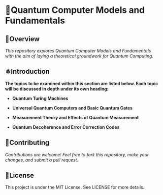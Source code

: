 # 🚀Quantum Computer Models and Fundamentals

##  🌠Overview
*This repository explores  Quantum Computer Models and Fundamentals with the aim of laying a theoretical groundwork for Quantum Computing.*

## ⚛️Introduction
**The topics to be examined within this section are listed below. Each topic will be discussed in depth under its own heading:**

* **Quantum Turing Machines**
  
* **Universal Quantum Computers and Basic Quantum Gates**
  
* **Measurement Theory and Effects of Quantum Measurement**
  
* **Quantum Decoherence and Error Correction Codes**


## 🤝Contributing
*Contributions are welcome! Feel free to fork this repository, make your changes, and submit a pull request.*

## 📄License
This project is under the MIT License. See LICENSE for more details.

